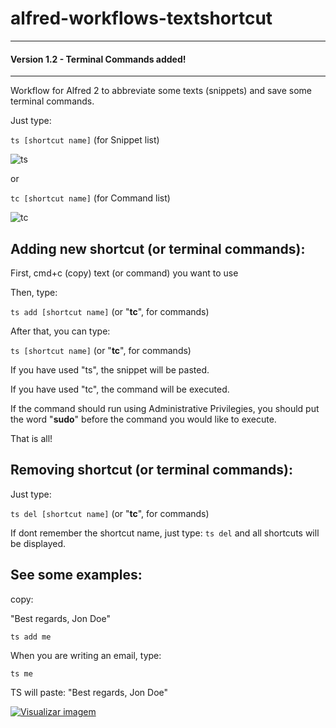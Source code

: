 # alfred-workflows-textshortcut

---

#### Version 1.2 - Terminal Commands added!

---

Workflow for Alfred 2 to abbreviate some texts (snippets) and save some terminal commands.

Just type:

`ts [shortcut name]` (for Snippet list)

![ts](./readme/01.jpg)

or 

`tc [shortcut name]` (for Command list)

![tc](./readme/02.jpg)

## Adding new shortcut (or terminal commands):

First, cmd+c (copy) text (or command) you want to use

Then, type:

`ts add [shortcut name]` (or "**tc**", for commands)

After that, you can type:

`ts [shortcut name]` (or "**tc**", for commands)

If you have used "ts", the snippet will be pasted.

If you have used "tc", the command will be executed. 

If the command should run using Administrative Privilegies, you should put the word "**sudo**" before the command you would like to execute.

That is all!

## Removing shortcut (or terminal commands):

Just type:

`ts del [shortcut name]` (or "**tc**", for commands)

If dont remember the shortcut name, just type: `ts del` and all shortcuts will be displayed.

## See some examples:

copy: 

"Best regards, Jon Doe"

`ts add me`

When you are writing an email, type:

`ts me`

TS will paste: "Best regards, Jon Doe"


<a href="https://www.paypal.com/cgi-bin/webscr?cmd=_donations&business=rtoshiro%40gmail%2ecom&lc=US&item_name=Toshiro&no_note=0&currency_code=BRL&bn=PP%2dDonationsBF%3abtn_donate_SM%2egif%3aNonHostedGuest"><img border="0" alt="Visualizar imagem" src="https://www.paypalobjects.com/en_US/i/btn/btn_donate_SM.gif" /></a>
